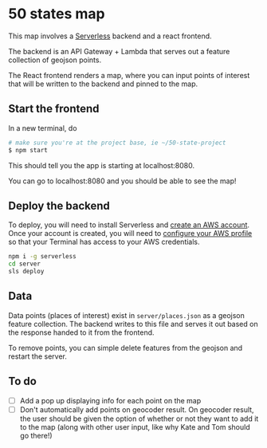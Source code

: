 # 50 states map

This map involves a [Serverless](https://serverless.com/) backend and a react frontend.

The backend is an API Gateway + Lambda that serves out a feature collection of geojson points.

The React frontend renders a map, where you can input points of interest that will be written to the backend and pinned to the map.

## Start the frontend

In a new terminal, do

```bash
# make sure you're at the project base, ie ~/50-state-project
$ npm start
```

This should tell you the app is starting at localhost:8080.

You can go to localhost:8080 and you should be able to see the map!

## Deploy the backend

To deploy, you will need to install Serverless and [create an AWS account](https://aws.amazon.com/getting-started/). Once your account is created, you will need to [configure your AWS profile](https://docs.aws.amazon.com/cli/latest/userguide/cli-chap-configure.html) so that your Terminal has access to your AWS credentials.

```bash
npm i -g serverless
cd server
sls deploy
```

## Data

Data points (places of interest) exist in `server/places.json` as a geojson feature collection. The backend writes to this file and serves it out based on the response handed to it from the frontend.

To remove points, you can simple delete features from the geojson and restart the server.

## To do

- [ ] Add a pop up displaying info for each point on the map
- [ ] Don't automatically add points on geocoder result. On geocoder result, the user should be given the option of whether or not they want to add it to the map (along with other user input, like why Kate and Tom should go there!)
